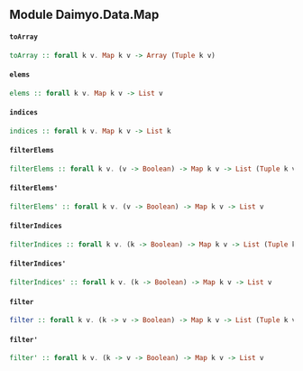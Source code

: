 ## Module Daimyo.Data.Map

#### `toArray`

``` purescript
toArray :: forall k v. Map k v -> Array (Tuple k v)
```

#### `elems`

``` purescript
elems :: forall k v. Map k v -> List v
```

#### `indices`

``` purescript
indices :: forall k v. Map k v -> List k
```

#### `filterElems`

``` purescript
filterElems :: forall k v. (v -> Boolean) -> Map k v -> List (Tuple k v)
```

#### `filterElems'`

``` purescript
filterElems' :: forall k v. (v -> Boolean) -> Map k v -> List v
```

#### `filterIndices`

``` purescript
filterIndices :: forall k v. (k -> Boolean) -> Map k v -> List (Tuple k v)
```

#### `filterIndices'`

``` purescript
filterIndices' :: forall k v. (k -> Boolean) -> Map k v -> List v
```

#### `filter`

``` purescript
filter :: forall k v. (k -> v -> Boolean) -> Map k v -> List (Tuple k v)
```

#### `filter'`

``` purescript
filter' :: forall k v. (k -> v -> Boolean) -> Map k v -> List v
```


